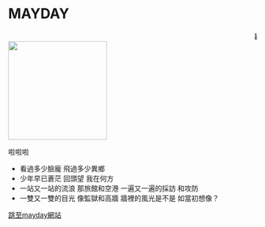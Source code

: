 # MAYDAY

<html>
<script>
  $(document).ready(function() {
    $(".well").addClass("animated shake");
    $(".well").children().css("color", "orange");

  });
</script>
<style>
.image{
  width: 200px;
  }
</style>
<head>
<title>MAYDAY MAYDAY</title>
</head>

<marquee>歡迎來到我的網站</marquee>
<img class="image" src="http://img.wmtp.net/wp-content/uploads/14.jpeg" > 
<p>啦啦啦</p>
<div class="well" id="swell">
<ul >
  <li>看過多少臉龐 飛過多少異鄉</li>
  <li>少年早已蒼茫 回頭望 我在何方</li>
  <li>一站又一站的流浪 那旅館和空港 一遍又一遍的採訪 和攻防</li>
  <li>一雙又一雙的目光 像監獄和高牆 牆裡的風光是不是 如當初想像？</li>
</ul>
</div>
  <a href="http://www.bin-music.com/cn/artist1.html"> 跳至mayday網站</a><br> 
  </body>
</html>
